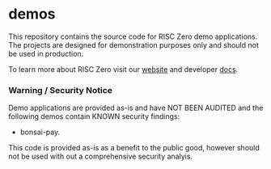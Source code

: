 # demos

This repository contains the source code for RISC Zero demo applications. The projects are designed for demonstration purposes only and should not be used in production.

To learn more about RISC Zero visit our [website] and developer [docs]. 

### Warning / Security Notice
Demo applications are provided as-is and have NOT BEEN AUDITED and the following demos contain KNOWN security findings:
* bonsai-pay.

This code is provided as-is as a benefit to the public good, however should not be used with out a comprehensive security analyis.

[website]: https://risczero.com
[docs]: https://dev.risczero.com

